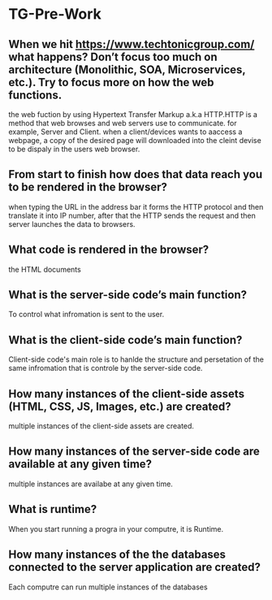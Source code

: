# TG-Pre-Work

## When we hit https://www.techtonicgroup.com/ what happens? Don’t focus too much on architecture (Monolithic, SOA, Microservices, etc.). Try to focus more on how the web functions.

the web fuction by using Hypertext Transfer Markup a.k.a HTTP.HTTP is a method that web browses and web servers use to communicate. for example, Server and Client. when a client/devices wants to aaccess a webpage, a copy of the desired page will downloaded into the cleint devise to be dispaly in the users web browser. 


## From start to finish how does that data reach you to be rendered in the browser?

when typing the URL in the address bar it forms the HTTP protocol and then translate it into IP number, after that the HTTP sends the request and then server launches the data to browsers.


## What code is rendered in the browser?
the HTML documents


## What is the server-side code’s main function?

To control what infromation is sent to the user.

## What is the client-side code’s main function?
Client-side code's main role is to hanlde the structure and persetation of the same infromation that is controle by the server-side code.

## How many instances of the client-side assets (HTML, CSS, JS, Images, etc.) are created?

multiple instances of the client-side assets are created.

## How many instances of the server-side code are available at any given time?
multiple instances are availabe at any given time.


## What is runtime?

When you start running a progra in your computre, it is Runtime.

## How many instances of the the databases connected to the server application are created?
Each computre can run multiple instances of the databases
